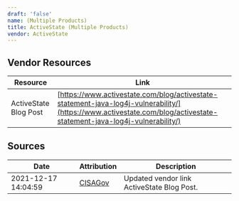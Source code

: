 ```yaml
---
draft: 'false'
name: (Multiple Products)
title: ActiveState (Multiple Products)
vendor: ActiveState
---
```


## Vendor Resources
| Resource | Link |
| --- | --- |
| ActiveState Blog Post | [https://www.activestate.com/blog/activestate-statement-java-log4j-vulnerability/](https://www.activestate.com/blog/activestate-statement-java-log4j-vulnerability/) |



## Sources
| Date | Attribution | Description |
| --- | --- | --- |
| 2021-12-17 14:04:59 | [CISAGov](https://raw.githubusercontent.com/cisagov/log4j-affected-db/develop/README.md) | Updated vendor link ActiveState Blog Post.  |
